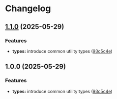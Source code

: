 # Changelog

## [1.1.0](https://github.com/ecoma-io/application/compare/types@v1.0.0...types@v1.1.0) (2025-05-29)


### Features

* **types:** introduce common utility types ([93c5c4e](https://github.com/ecoma-io/application/commit/93c5c4ea08d8f38c5cf14b78aaac5c76cc8b7666))

## 1.0.0 (2025-05-29)


### Features

* **types:** introduce common utility types ([93c5c4e](https://github.com/ecoma-io/application/commit/93c5c4ea08d8f38c5cf14b78aaac5c76cc8b7666))
